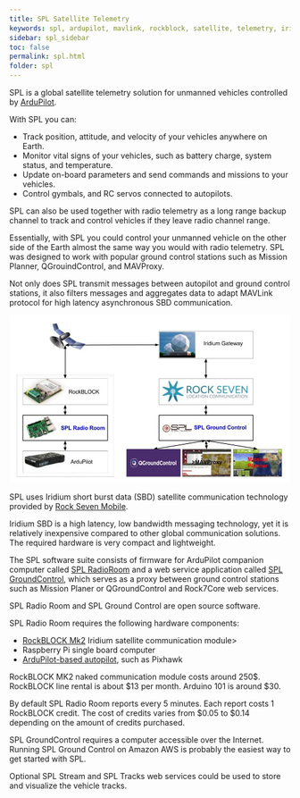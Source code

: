 ```yaml
---
title: SPL Satellite Telemetry
keywords: spl, ardupilot, mavlink, rockblock, satellite, telemetry, iridium, unmanned vehicle, sbd
sidebar: spl_sidebar
toc: false
permalink: spl.html
folder: spl
---
```


SPL is a global satellite telemetry solution for unmanned vehicles controlled by [ArduPilot](http://ardupilot.org/).

With SPL you can:
- Track position, attitude, and velocity of your vehicles anywhere on Earth.
- Monitor vital signs of your vehicles, such as battery charge, system status, and temperature.
- Update on-board parameters and send commands and missions to your vehicles.
- Control gymbals, and RC servos connected to autopilots.

SPL can also be used together with radio telemetry as a long range backup channel to track and control vehicles if they leave radio channel range.

Essentially, with SPL you could control your unmanned vehicle on the other side of the Earth almost the same way you would with radio telemetry. SPL was designed to work with popular ground control stations such as Mission Planner, QGrouindControl, and MAVProxy.

Not only does SPL transmit messages between autopilot and ground control stations, it also filters messages and aggregates data to adapt MAVLink protocol for high latency asynchronous SBD communication.

![SPL System Architecture](images/spl.jpg)
     
SPL uses Iridium short burst data (SBD) satellite communication technology provided by [Rock Seven Mobile](http://www.rock7mobile.com/). 

Iridium SBD is a high latency, low bandwidth messaging technology, yet it is relatively inexpensive compared to other global communication solutions. The required hardware is very compact and lightweight.

The SPL software suite consists of firmware for ArduPilot companion computer called [SPL RadioRoom](radioroom.html) and a web service application called [SPL GroundControl](gGroundcontrol.html), which serves as a proxy between ground control stations such as Mission Planer or QGroundControl and Rock7Core web services.

SPL Radio Room and SPL Ground Control are open source software.
     
SPL Radio Room requires the following hardware components:
- [RockBLOCK Mk2](http://www.rock7mobile.com/products-rockblock) Iridium satellite communication module>
- Raspberry Pi single board computer
- [ArduPilot-based autopilot](http://ardupilot.org/dev/docs/supported-autopilot-controller-boards.html), such as Pixhawk

RockBLOCK MK2 naked communication module costs around 250$. RockBLOCK line rental is about $13 per month. Arduino 101 is around $30.

By default SPL Radio Room reports every 5 minutes. Each report costs 1 RockBLOCK credit. The cost of credits varies from $0.05 to $0.14 depending on the amount of credits purchased. 

SPL GroundControl requires a computer accessible over the Internet. Running SPL Ground Control on Amazon AWS</a> is probably the easiest way to get started with SPL.

Optional SPL Stream and SPL Tracks web services could be used to store and visualize the vehicle tracks.


